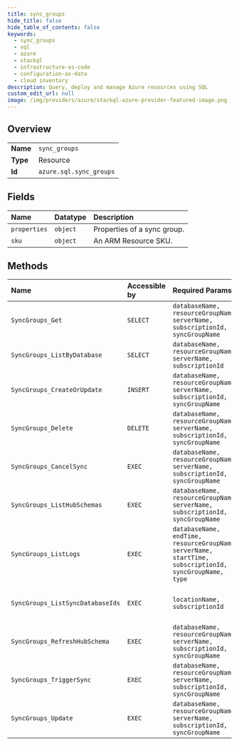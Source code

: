 ```yaml
---
title: sync_groups
hide_title: false
hide_table_of_contents: false
keywords:
  - sync_groups
  - sql
  - azure    
  - stackql
  - infrastructure-as-code
  - configuration-as-data
  - cloud inventory
description: Query, deploy and manage Azure resources using SQL
custom_edit_url: null
image: /img/providers/azure/stackql-azure-provider-featured-image.png
---
```

  
    

## Overview
<table><tbody>
<tr><td><b>Name</b></td><td><code>sync_groups</code></td></tr>
<tr><td><b>Type</b></td><td>Resource</td></tr>
<tr><td><b>Id</b></td><td><code>azure.sql.sync_groups</code></td></tr>
</tbody></table>

## Fields
| Name | Datatype | Description |
|:-----|:---------|:------------|
| `properties` | `object` | Properties of a sync group. |
| `sku` | `object` | An ARM Resource SKU. |
## Methods
| Name | Accessible by | Required Params | Description |
|:-----|:--------------|:----------------|:------------|
| `SyncGroups_Get` | `SELECT` | `databaseName, resourceGroupName, serverName, subscriptionId, syncGroupName` | Gets a sync group. |
| `SyncGroups_ListByDatabase` | `SELECT` | `databaseName, resourceGroupName, serverName, subscriptionId` | Lists sync groups under a hub database. |
| `SyncGroups_CreateOrUpdate` | `INSERT` | `databaseName, resourceGroupName, serverName, subscriptionId, syncGroupName` | Creates or updates a sync group. |
| `SyncGroups_Delete` | `DELETE` | `databaseName, resourceGroupName, serverName, subscriptionId, syncGroupName` | Deletes a sync group. |
| `SyncGroups_CancelSync` | `EXEC` | `databaseName, resourceGroupName, serverName, subscriptionId, syncGroupName` | Cancels a sync group synchronization. |
| `SyncGroups_ListHubSchemas` | `EXEC` | `databaseName, resourceGroupName, serverName, subscriptionId, syncGroupName` | Gets a collection of hub database schemas. |
| `SyncGroups_ListLogs` | `EXEC` | `databaseName, endTime, resourceGroupName, serverName, startTime, subscriptionId, syncGroupName, type` | Gets a collection of sync group logs. |
| `SyncGroups_ListSyncDatabaseIds` | `EXEC` | `locationName, subscriptionId` | Gets a collection of sync database ids. |
| `SyncGroups_RefreshHubSchema` | `EXEC` | `databaseName, resourceGroupName, serverName, subscriptionId, syncGroupName` | Refreshes a hub database schema. |
| `SyncGroups_TriggerSync` | `EXEC` | `databaseName, resourceGroupName, serverName, subscriptionId, syncGroupName` | Triggers a sync group synchronization. |
| `SyncGroups_Update` | `EXEC` | `databaseName, resourceGroupName, serverName, subscriptionId, syncGroupName` | Updates a sync group. |
